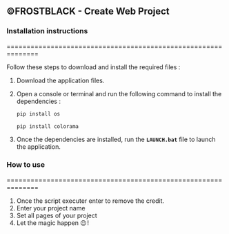 ## ©FROSTBLACK - Create Web Project

### Installation instructions
==============================================================

Follow these steps to download and install the required files :

1. Download the application files.

2. Open a console or terminal and run the following command to install the dependencies :

   
    ```bash
   pip install os
   ```
    ```bash
    pip install colorama 

3. Once the dependencies are installed, run the __`LAUNCH.bat`__ file to launch the application.

### How to use
==============================================================

1. Once the script executer enter to remove the credit.
2. Enter your project name
3. Set all pages of your project
4. Let the magic happen 😉 !
